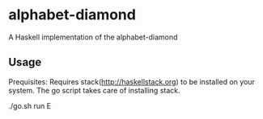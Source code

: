 # alphabet-diamond

A Haskell implementation of the alphabet-diamond

## Usage

Prequisites: Requires stack(http://haskellstack.org) to be installed on your system. The go script takes care of installing stack.

./go.sh run E

